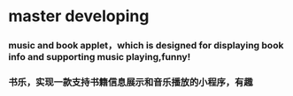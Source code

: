 # master developing
### music and book applet，which is designed for displaying book info and supporting music playing,funny! 
### 书乐，实现一款支持书籍信息展示和音乐播放的小程序，有趣
